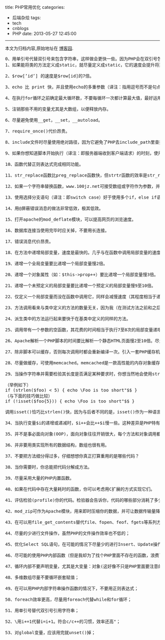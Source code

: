 title: PHP常用优化
categories:
  - 后端杂烩
tags:
  - tech
  - cnblogs
  - PHP
date: 2013-05-27 12:45:00
---

<div class="history-article">本文为归档内容,原始地址在 <a href="http://www.cnblogs.com/hustskyking/archive/2013/05/27/php-optimization.html" target="_blank">博客园</a>.</div>

<pre><span>0、用单引号代替双引号来包含字符串，这样做会更快一些。因为PHP会在双引号包围的字符串中搜寻变量，单引号则不会，注意：只有echo能这么做，它是一种可以把多个字符串当作参数的\函数"（译注：PHP手册中说echo是语言结构，不是真正的函数，故把函数加上了双引号）。
1、如果能将类的方法定义成static，就尽量定义成static，它的速度会提升将近4倍。

2、$row[&rsquo;id&rsquo;] 的速度是$row[id]的7倍。

3、echo 比 print 快，并且使用echo的多重参数（译注：指用逗号而不是句点）代替字符串连接，比如echo $str1,$str2。

4、在执行for循环之前确定最大循环数，不要每循环一次都计算最大值，最好运用foreach代替。

5、注销那些不用的变量尤其是大数组，以便释放内存。

6、尽量避免使用__get，__set，__autoload。

7、require_once()代价昂贵。

8、include文件时尽量使用绝对路径，因为它避免了PHP去include_path里查找文件的速度，解析操作系统路径所需的时间会更少。

9、如果你想知道脚本开始执行（译注：即服务器端收到客户端请求）的时刻，使用$_SERVER[&lsquo;REQUEST_TIME&rsquo;]要好于time()。

10、函数代替正则表达式完成相同功能。

11、str_replace函数比preg_replace函数快，但strtr函数的效率是str_replace函数的四倍。

12、如果一个字符串替换函数，www.100jz.net可接受数组或字符作为参数，并且参数长度不太长，那么可以考虑额外写一段替换代码，使得每次传递参数是一个字符，而不是只写一行代码接受数组作为查询和替换的参数。

13、使用选择分支语句（译注：即switch case）好于使用多个if，else if语句。

14、用@屏蔽错误消息的做法非常低效，极其低效。

15、打开apache的mod_deflate模块，可以提高网页的浏览速度。

16、数据库连接当使用完毕时应关掉，不要用长连接。

17、错误消息代价昂贵。

18、在方法中递增局部变量，速度是最快的。几乎与在函数中调用局部变量的速度相当。

19、递增一个全局变量要比递增一个局部变量慢2倍。

20、递增一个对象属性（如：$this-&gt;prop++）要比递增一个局部变量慢3倍。

21、递增一个未预定义的局部变量要比递增一个预定义的局部变量慢9至10倍。

22、仅定义一个局部变量而没在函数中调用它，同样会减慢速度（其程度相当于递增一个局部变量）。PHP大概会检查看是否存在全局变量。

23、方法调用看来与类中定义的方法的数量无关，因为我（在测试方法之前和之后都）添加了10个方法，但性能上没有变化。

24、派生类中的方法运行起来要快于在基类中定义的同样的方法。

25、调用带有一个参数的空函数，其花费的时间相当于执行7至8次的局部变量递增操作。类似的方法调用所花费的时间接近于15次的局部变量递增操作。

26、Apache解析一个PHP脚本的时间要比解析一个静态HTML页面慢2至10倍。尽量多用静态HTML页面，少用脚本。

27、除非脚本可以缓存，否则每次调用时都会重新编译一次。引入一套PHP缓存机制通常可以提升25%至100%的性能，以免除编译开销。

28、尽量做缓存，可使用memcached。memcached是一款高性能的内存对象缓存系统，可用来加速动态Web应用程序，减轻数据库负载。对运算码 (OP code)的缓存很有用，使得脚本不必为每个请求做重新编译。

29、当操作字符串并需要检验其长度是否满足某种要求时，你想当然地会使用strlen()函数。此函数执行起来相当快，因为它不做任何计算，只返回在zval 结构（C的内置数据结构，用于存储PHP变量）中存储的已知字符串长度。但是，由于strlen()是函数，多多少少会有些慢，因为函数调用会经过诸多步骤，如字母小写化（译注：指函数名小写化，PHP不区分函数名大小写）、哈希查找，会跟随被调用的函数一起执行。在某些情况下，你可以使用isset() 技巧加速执行你的代码。

（举例如下）
if (strlen($foo) &lt; 5) { echo \Foo is too short"$$ }
（与下面的技巧做比较）
if (!isset($foo{5})) { echo \Foo is too short"$$ }

调用isset()恰巧比strlen()快，因为与后者不同的是，isset()作为一种语言结构，意味着它的执行不需要函数查找和字母小写化。也就是说，实际上在检验字符串长度的顶层代码中你没有花太多开销。

34、当执行变量$i的递增或递减时，$i++会比++$i慢一些。这种差异是PHP特有的，并不适用于其他语言，所以请不要修改你的C或Java代码并指望它们能立即变快，没用的。++$i更快是因为它只需要3条指令(opcodes)，$i++则需要4条指令。后置递增实际上会产生一个临时变量，这个临时变量随后被递增。而前置递增直接在原值上递增。这是最优化处理的一种，正如Zend的PHP优化器所作的那样。牢记这个优化处理不失为一个好主意，因为并不是所有的指令优化器都会做同样的优化处理，并且存在大量没有装配指令优化器的互联网服务提供商（ISPs）和服务器。

35、并不是事必面向对象(OOP)，面向对象往往开销很大，每个方法和对象调用都会消耗很多内存。

36、并非要用类实现所有的数据结构，数组也很有用。

37、不要把方法细分得过多，仔细想想你真正打算重用的是哪些代码？

38、当你需要时，你总能把代码分解成方法。

39、尽量采用大量的PHP内置函数。

40、如果在代码中存在大量耗时的函数，你可以考虑用C扩展的方式实现它们。

41、评估检验(profile)你的代码。检验器会告诉你，代码的哪些部分消耗了多少时间。Xdebug调试器包含了检验程序，评估检验总体上可以显示出代码的瓶颈。

42、mod_zip可作为Apache模块，用来即时压缩你的数据，并可让数据传输量降低80%。

43、在可以用file_get_contents替代file、fopen、feof、fgets等系列方法的情况下，尽量用file_get_contents，因为他的效率高得多！但是要注意file_get_contents在打开一个URL文件时候的PHP版本问题；

44、尽量的少进行文件操作，虽然PHP的文件操作效率也不低的；

45、优化Select SQL语句，在可能的情况下尽量少的进行Insert、Update操作(在update上，我被恶批过)；

46、尽可能的使用PHP内部函数（但是我却为了找个PHP里面不存在的函数，浪费了本可以写出一个自定义函数的时间，经验问题啊！）；

47、循环内部不要声明变量，尤其是大变量：对象(这好像不只是PHP里面要注意的问题吧？)；

48、多维数组尽量不要循环嵌套赋值；

49、在可以用PHP内部字符串操作函数的情况下，不要用正则表达式；

50、foreach效率更高，尽量用foreach代替while和for循环；

51、用单引号替代双引号引用字符串；

52、\用i+=1代替i=i+1。符合c/c++的习惯，效率还高"；

53、对global变量，应该用完就unset()掉； </span></pre>